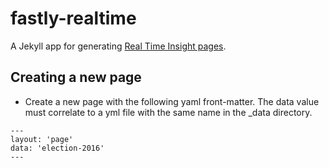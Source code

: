 # fastly-realtime

A Jekyll app for generating [Real Time Insight pages](https://www.fastly.com/real-time-insights).

## Creating a new page

* Create a new page with the following yaml front-matter. The data value must
correlate to a yml file with the same name in the _data directory.

```
---
layout: 'page'
data: 'election-2016'
---
```
